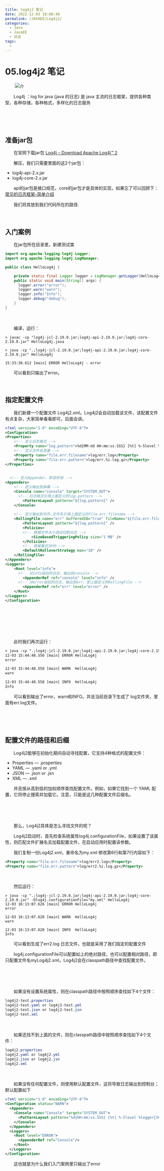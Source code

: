 ```yaml
---
title: log4j2 笔记
date: 2022-12-03 18:08:48
permalink: /JAVAEE/Log4j2/
categories:
  - Java
  - JavaEE
  - 日志
tags:
  - 
---
```

# 05.log4j2 笔记

　　‍
![](https://image.peterjxl.com/blog/156.jpg)介

　　Log4j ：log for java (java 的日志) 是 java 主流的日志框架，提供各种类型，各种存储，各种格式，多样化的日志服务

　　‍
<!-- more -->

　　‍

## 准备jar包

　　在官网下载jar包  [Log4j – Download Apache Log4j™ 2](https://logging.apache.org/log4j/2.x/download.html)

　　解压，我们只需要里面的这2个jar包：

* log4j-api-2.x.jar
* log4j-core-2.x.jar

　　api的jar包是接口规范，core的jar包才是具体的实现，如果忘了可以回顾下：[常见的日志框架-简单介绍](https://www.peterjxl.com/JAVAEE/log-popular-framework/)

　　我们将其放到我们代码所在的路径.

　　‍

## 入门案例

　　在jar包所在目录里，新建测试类

```java
import org.apache.logging.log4j.Logger;
import org.apache.logging.log4j.LogManager;

public class HelloLog4j {

    private static final Logger logger = LogManager.getLogger(HelloLog4j.class);
    public static void main(String[] args) {
      logger.error("error");
      logger.warn("warn");
      logger.info("Info");
      logger.debug("debug");
    }
}
```

　　‍

　　编译，运行：

```shell
> javac -cp "log4j-jcl-2.19.0.jar;log4j-api-2.19.0.jar;log4j-core-2.19.0.jar" HelloLog4j.java

> java -cp ".;log4j-jcl-2.19.0.jar;log4j-api-2.19.0.jar;log4j-core-2.19.0.jar" HelloLog4j

15:33:30.612 [main] ERROR HelloLog4j - error
```

　　可以看到只输出了error。

　　‍

## 指定配置文件

　　我们新建一个配置文件 Log4j2.xml。Log4j2会自动加载该文件，该配置文件有点复杂，大家简单看看即可，后面会讲。

```xml
<?xml version="1.0" encoding="UTF-8"?>
<Configuration>
<Properties>
    <!-- 定义日志格式 -->
	<Property name="log.pattern">%d{MM-dd HH:mm:ss.SSS} [%t] %-5level %logger{36}%n%msg%n%n</Property>
    <!-- 定义文件名变量 -->
	<Property name="file.err.filename">log/err.log</Property>
	<Property name="file.err.pattern">log/err.%i.log.gz</Property>
</Properties>
  
  
  <!-- 定义Appender，即目的地 -->
<Appenders>
    <!-- 定义输出到屏幕 -->
	<Console name="console" target="SYSTEM_OUT">
      <!-- 日志格式引用上面定义的log.pattern -->
		<PatternLayout pattern="${log.pattern}" />
	</Console>
  
    <!-- 定义输出到文件,文件名引用上面定义的file.err.filename -->
	<RollingFile name="err" bufferedIO="true" fileName="${file.err.filename}" filePattern="${file.err.pattern}">
		<PatternLayout pattern="${log.pattern}" />
		<Policies>
        <!-- 根据文件大小自动切割日志 -->
			<SizeBasedTriggeringPolicy size="1 MB" />
		</Policies>
        <!-- 保留最近10份 -->
		<DefaultRolloverStrategy max="10" />
	</RollingFile>
</Appenders>
<Loggers>
	<Root level="info">
      <!-- 对info级别的日志，输出到console -->
		<AppenderRef ref="console" level="info" />
      <!-- 对error级别的日志，输出到err，即上面定义的RollingFile -->
		<AppenderRef ref="err" level="error" />
	</Root>
</Loggers>
</Configuration>
```

　　‍

　　‍

　　‍

　　此时我们再次运行：

```xml
> java -cp ".;log4j-jcl-2.19.0.jar;log4j-api-2.19.0.jar;log4j-core-2.19.0.jar" HelloLog4j
12-03 15:44:48.556 [main] ERROR HelloLog4j
error

12-03 15:44:48.558 [main] WARN  HelloLog4j
warn

12-03 15:44:48.558 [main] INFO  HelloLog4j
Info
```

　　可以看到输出了error，warn和INFO。并且当前目录下生成了 log文件夹，里面有err.log文件。

　　‍

　　‍

## 配置文件的路径和后缀

　　Log4j2能够在初始化期间自动寻找配置，它支持4种格式的配置文件：

* Properties — .properties
* YAML — .yaml or .yml
* JSON — .json or .jsn
* XML — .xml

　　并且按从高到低的加权顺序查找配置文件。例如，如果它找到一个 YAML 配置，它将停止搜索并加载它。注意，只能是这几种配置文件后缀名。

　　‍

　　‍

　　那么，Log4j2具体是怎么寻找文件的呢？

　　Log4j2启动时，首先检查系统属性log4j.configurationFile，如果设置了该属性，则匹配文件扩展名去加载配置文件，在启动应用时配置该参数。

　　我们复制一份Log4j2.xml，重命名为my.xml   修改第6行和第7行内容如下：

```xml
<Property name="file.err.filename">log/err2.log</Property>
<Property name="file.err.pattern">log/err2.%i.log.gz</Property>
```

　　‍

　　然后运行：

```shell
> java -cp ".;log4j-jcl-2.19.0.jar;log4j-api-2.19.0.jar;log4j-core-2.19.0.jar" -Dlog4j.configurationFile="my.xml" HelloLog4j
12-03 16:13:07.626 [main] ERROR HelloLog4j
error

12-03 16:13:07.628 [main] WARN  HelloLog4j
warn

12-03 16:13:07.628 [main] INFO  HelloLog4j
Info
```

　　可以看到生成了err2.log 日志文件，也就是采用了我们指定的配置文件

　　log4j.configurationFile可以配置如上的绝对路径，也可以配置相对路径，即只配置文件名myLog4j2.xml，Log4j2会在classpath路径中查找配置文件。

　　‍

　　‍

　　如果没有设置系统属性，则在classpath路径中按照顺序查找如下4个文件：

```css
log4j2-test.properties
log4j2-test.yaml or log4j2-test.yml
log4j2-test.json or log4j2-test.jsn
log4j2-test.xml
```

　　‍

　　如果还找不到上面的文件，则在classpath路径中按照顺序查找如下4个文件：

```css
log4j2.properties
log4j2.yaml or log4j2.yml
log4j2.json or log4j2.jsn
log4j2.xml
```

　　‍

　　如果没有任何配置文件，则使用默认配置文件，这将导致日志输出到控制台；默认配置如下

```xml
<?xml version="1.0" encoding="UTF-8"?>
<Configuration status="WARN">
  <Appenders>
    <Console name="Console" target="SYSTEM_OUT">
      <PatternLayout pattern="%d{HH:mm:ss.SSS} [%t] %-5level %logger{36} - %msg%n"/>
    </Console>
  </Appenders>
  <Loggers>
    <Root level="ERROR">
      <AppenderRef ref="Console"/>
    </Root>
  </Loggers>
</Configuration>
```

　　这也就是为什么我们入门案例里只输出了error

　　‍

　　‍

　　‍

## Log4j2 日志等级

　　Log4j2共有8种日志级别，按照优先级从小到大排序:

```xml
ALL < TRACE < DEBUG < INFO < WARN < ERROR < FATAL < OFF
```

　　当日志级别设置为某一级别时，则会打印大于等于该级别的日志，  
比如日志级别设置为ERROR， 则会打印ERROR，FATAL级别的日志。  
ALL会把所有级别的日志打印出来，OFF不会打印任何级别的日志，所以严格来讲只有中间6种日志级别。

　　‍

　　‍

　　 Log4j 官方建议实际实用的话，只使用四个级别，** ERROR、WARN、INFO、DEBUG。我们工作中也一般只使用这4种。**

　　‍

　　‍

## properties案例

　　有时候xml文件写起来比较麻烦，可以考虑使用properties文件，我们新建一个log4j2.properties文件

```properties
name=PropertiesConfig
# 定义变量。指定日志文件的位置和文件名称,以便记录多份日志时,直接引用
property.fileName=peterjxldemo
property.fileDir=./logs
property.filePath=${fileDir}/${fileName}.log
appenders=console, rolling

# rootLogger, 根记录器，所有记录器的父辈
# 指定根日志的级别
rootLogger.level=ALL
# 指定输出的appender引用
rootLogger.appenderRef.stdout.ref=Stdout
rootLogger.appenderRef.rolling.ref=InfoRollingFile


# console
# 指定输出源的类型与名称
appender.console.type=Console
appender.console.name=Stdout
appender.console.layout.type=PatternLayout
# 输出模板
appender.console.layout.pattern=%highlight{%d{yyyy-MM-dd HH:mm:ss.SSS} [%5p] [%t] [%l] - %m%n}{FATAL=white, ERROR=red, WARN=blue, INFO=Green, DEBUG=Yellow, TRACE=blue}
  

# rootLogger, 根记录器，所有记录器的父辈

# 指定根日志的级别
rootLogger.level=ALL

# 指定输出的appender引用
rootLogger.appenderRef.stdout.ref=Stdout
rootLogger.appenderRef.rolling.ref=InfoRollingFile


# console
# 指定输出源的类型与名称
appender.console.type=Console
appender.console.name=Stdout
appender.console.layout.type=PatternLayout
# 输出模板
appender.console.layout.pattern=%highlight{%d{yyyy-MM-dd HH:mm:ss.SSS} [%5p] [%t] [%l] - %m%n}{FATAL=white, ERROR=red, WARN=blue, INFO=Green, DEBUG=Yellow, TRACE=blue}

# rolling file
appender.rolling.type=RollingFile
appender.rolling.name=InfoRollingFile
appender.rolling.fileName=${filePath}
# 指定当发生Rolling时，文件的转移和重命名规则
appender.rolling.filePattern=${fileDir}/${fileName}_%d{yyyy-MM-dd}_%i.log
appender.rolling.layout.type=PatternLayout
appender.rolling.layout.pattern=%highlight{%d{yyyy-MM-dd HH:mm:ss.SSS} [%5p] [%t] [%l] - %m%n}{FATAL=white, ERROR=red, WARN=blue, INFO=Green, DEBUG=Yellow, TRACE=blue}
# 指定记录文件的封存策略，该策略主要是完成周期性的日志文件封存工作
appender.rolling.policies.type=Policies
# 基于时间的触发策略
appender.rolling.policies.time.type=TimeBasedTriggeringPolicy
# 当前记录周期为每1h生成一个文件
appender.rolling.policies.time.interval=1
appender.rolling.policies.time.modulate=true
# 基于日志文件体积的触发策略
appender.rolling.policies.size.type=SizeBasedTriggeringPolicy
# 当日志文件体积大于size指定的值时，触发Rolling
appender.rolling.policies.size.size=20M
# 文件封存的覆盖策略
appender.rolling.strategy.type=DefaultRolloverStrategy
# 生成分割（封存）文件的个数
appender.rolling.strategy.max=100
```

　　然后运行：

```shell
>java -cp ".;log4j-api-2.19.0.jar;log4j-core-2.19.0.jar" HelloLog4j
2022-12-03 16:51:35,457 main ERROR Unable to locate appender "InfoRollingFile" for logger config "root"
2022-12-03 16:51:35.491 [ERROR] [main] [HelloLog4j.main(HelloLog4j.java:8)] - error
2022-12-03 16:51:35.494 [ WARN] [main] [HelloLog4j.main(HelloLog4j.java:9)] - warn
2022-12-03 16:51:35.494 [ INFO] [main] [HelloLog4j.main(HelloLog4j.java:10)] - Info
2022-12-03 16:51:35.494 [DEBUG] [main] [HelloLog4j.main(HelloLog4j.java:11)] - debug
```

　　可以看到有输出，并且有日志文件

　　‍

　　‍

　　‍

　　‍

## Appender

　　输出源，用于定义日志输出的地方。log4j2支持的输出源有很多，有

* 控制台ConsoleAppender、
* 文件FileAppender、AsyncAppender、RandomAccessFileAppender、RollingFileAppender、RollingRandomAccessFile 等。

　　‍

　　‍

　　ConsoleAppender

　　控制台输出源是将日志打印到控制台上，开发的时候一般都会配置，以便调试。

```properties
name：指定Appender的名字。
target：SYSTEM_OUT 或 SYSTEM_ERR,一般只设置默认:SYSTEM_OUT。
PatternLayout：输出格式，不设置默认为:%m%n。
```

　　‍

　　FileAppender

　　文件输出源，用于将日志写入到指定的文件，其底层是一个OutputStreamAppender，需要配置输入到哪个位置（例如：D:/logs/mylog.log）

```properties
name：指定Appender的名字。
fileName：指定输出日志的目的文件带全路径的文件名。
PatternLayout：输出格式，不设置默认为:%m%n。
```

　　‍

　　RollingFileAppender

　　RollingFileAppender是一个OutputStreamAppender，它写入fileName参数中指定的File。因为它可以指定当日志文件达到一定大小（如20MB）时，另起一个文件继续写入日志，另起一个文件就涉及到新文件的名字命名规则，因此需要配置文件命名规则。避免日志文件过大，工作中常用

> 为什么叫rolling呢？因为日志是滚动的，不断新增的

　　‍

　　‍

　　‍

　　‍

　　‍

## 参考

　　[Log4j2基本使用入门 - 简书](https://www.jianshu.com/p/a344409cf08a)

　　[log4j2 入门教程_timchen525的博客-CSDN博客](https://blog.csdn.net/timchen525/article/details/77844534)

　　[log4j2配置详细 - gsluofu - 博客园](https://www.cnblogs.com/leifonlyone/p/15056075.html)

　　‍

　　‍

　　更多配置相关的说明，可以参考官网的文档：

　　[Log4j – Configuring Log4j 2](https://logging.apache.org/log4j/2.x/manual/configuration.html)

　　[Log4j – Log4j 2 Appenders](https://logging.apache.org/log4j/2.x/manual/appenders.html)

　　[Log4j – Frequently Asked Questions](https://logging.apache.org/log4j/2.x/faq.html#troubleshooting)

　　‍
